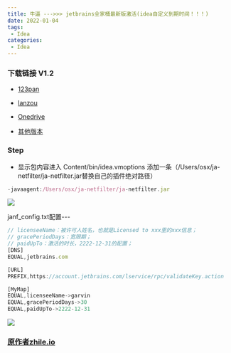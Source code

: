 ```yaml
---
title: 牛逼 --->>> jetbrains全家桶最新版激活(idea自定义到期时间！！！)
date: 2022-01-04
tags:
 - Idea
categories: 
 - Idea
---
```


### 下载链接 V1.2
+ [123pan](https://www.123pan.com/s/SYyA-DJJ3A)
+ [lanzou](https://ngw.lanzout.com/itK8pyd1fqj)
+ [Onedrive](https://utler-my.sharepoint.com/:u:/g/personal/ngw_t_edu_vn/ERzsvMPMD7RGvMkVnoJArhoBIC7zzkhnbcN-MWsdAXRFaQ?e=bghfZI)

+ [其他版本](https://www.jetbrains.com/zh-cn/webstorm/download/other.html)
### Step
+ 显示包内容进入 Content/bin/idea.vmoptions
添加一条（/Users/osx/ja-netfilter/ja-netfilter.jar替换自己的插件绝对路径）
```js
-javaagent:/Users/osx/ja-netfilter/ja-netfilter.jar
```
![](https://cdn.jsdelivr.net/gh/ngwszsd/cdn/mac-img/idea-find.png)

janf_config.txt配置---

```js
// licenseeName：被许可人姓名，也就是Licensed to xxx里的xxx信息；
// gracePeriodDays：宽限期；
// paidUpTo：激活的时长，2222-12-31的配置；
[DNS]
EQUAL,jetbrains.com

[URL]
PREFIX,https://account.jetbrains.com/lservice/rpc/validateKey.action

[MyMap]
EQUAL,licenseeName->garvin
EQUAL,gracePeriodDays->30
EQUAL,paidUpTo->2222-12-31

```
![](https://cdn.jsdelivr.net/gh/ngwszsd/cdn/mac-img/idea_lincense.png)
### [原作者zhile.io](https://zhile.io/2021/11/29/ja-netfilter-javaagent-lib.html)
